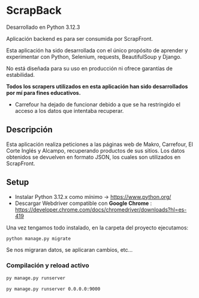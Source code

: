 # ScrapBack
Desarrollado en Python 3.12.3

Aplicación backend es para ser consumida por ScrapFront.

Esta aplicación ha sido desarrollada con el único propósito de aprender y experimentar con Python, Selenium, requests, BeautifulSoup y Django.

No está diseñada para su uso en producción ni ofrece garantías de estabilidad.

**Todos los scrapers utilizados en esta aplicación han sido desarrollados por mí para fines educativos.**
- Carrefour ha dejado de funcionar debido a que se ha restringido el acceso a los datos que intentaba recuperar.

## Descripción
Esta aplicación realiza peticiones a las páginas web de Makro, Carrefour, El Corte Inglés y Alcampo, recuperando productos de sus sitios. Los datos obtenidos se devuelven en formato JSON, los cuales son utilizados en ScrapFront.

## Setup

- Instalar Python 3.12.x como mínimo -> https://www.python.org/
- Descargar Webdriver compatible con **Google Chrome** : https://developer.chrome.com/docs/chromedriver/downloads?hl=es-419

Una vez tengamos todo instalado, en la carpeta del proyecto ejecutamos:
```sh
python manage.py migrate
```
Se nos migraran datos, se aplicaran cambios, etc...

### Compilación y reload activo
```sh
py manage.py runserver
```
```sh
py manage.py runserver 0.0.0.0:9000
```
